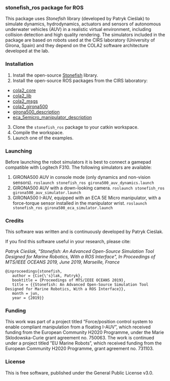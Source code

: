 ### stonefish_ros package for ROS

This package uses _Stonefish_ library (developed by Patryk Cieślak) to simulate dynamics, hydrodynamics, actuators and sensors of autonomous underwater vehicles (AUV) in a realistic virtual environment, including collision detection and high quality rendering. The simulators included in the package are based on robots used at the CIRS laboratory (University of Girona, Spain) and they depend on the COLA2 software architecture developed at the lab.

### Installation

1. Install the open-source [Stonefish](https://github.com/patrykcieslak/stonefish) library.
2. Install the open-source ROS packages from the CIRS laboratory:
- [cola2_core](https://bitbucket.org/iquarobotics/cola2_core)
- [cola2_lib](https://bitbucket.org/iquarobotics/cola2_lib)
- [cola2_msgs](https://bitbucket.org/iquarobotics/cola2_msgs) 
- [cola2_girona500](https://bitbucket.org/iquarobotics/cola2_girona500)
- [girona500_description](https://bitbucket.org/iquarobotics/girona500_description)
- [eca_5emicro_manipulator_description](https://bitbucket.org/udg_cirs/eca_5emicro_manipulator_description)
3. Clone the `stonefish_ros` package to your catkin workspace.
4. Compile the workspace.
5. Launch one of the examples.

### Launching

Before launching the robot simulators it is best to connect a gamepad compatible with Logitech F310.
The following simulators are available:
1. GIRONA500 AUV in console mode (only dynamics and non-vision sensors). 
   `roslaunch stonefish_ros girona500_auv_dynamics.launch`
2. GIRONA500 AUV with a down-looking camera.
   `roslaunch stonefish_ros girona500_auv_simulator.launch`
3. GIRONA500 I-AUV, equipped with an ECA 5E Micro manipulator, with a force-torque sensor installed in the manipulator wrist.
   `roslaunch stonefish_ros girona500_eca_simulator.launch` 

### Credits
This software was written and is continuously developed by Patryk Cieślak.

If you find this software useful in your research, please cite:

*Patryk Cieślak, "Stonefish: An Advanced Open-Source Simulation Tool Designed for Marine Robotics, With a ROS Interface", In Proceedings of MTS/IEEE OCEANS 2019, June 2019, Marseille, France*
```
@inproceedings{stonefish,
   author = {Cie{\'s}lak, Patryk},
   booktitle = {Proceedings of MTS/IEEE OCEANS 2019},
   title = {{Stonefish: An Advanced Open-Source Simulation Tool Designed for Marine Robotics, With a ROS Interface}},
   month = jun,
   year = {2019}}
```
### Funding
This work was part of a project titled ”Force/position control system to enable compliant manipulation from a floating I-AUV”, which received funding from the European Community H2020 Programme, under the Marie Sklodowska-Curie grant agreement no. 750063. The work is continued under a project titled ”EU Marine Robots”, which received funding from the European Community H2020 Programme, grant agreement no. 731103.

### License
This is free software, published under the General Public License v3.0.
